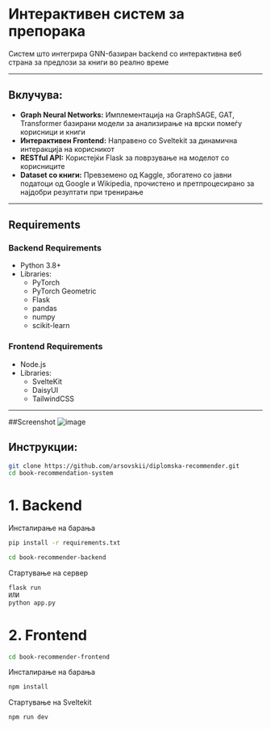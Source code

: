 # Интерактивен систем за препорака
Систем што интегрира GNN-базиран backend со интерактивна веб страна за предлози за книги во реално време

---

## Вклучува:
- **Graph Neural Networks:** Имплементација на GraphSAGE, GAT, Transformer базирани модели за анализирање на врски помеѓу корисници и книги
- **Интерактивен Frontend:** Направено со Sveltekit за динамична интеракција на корисникот
- **RESTful API:** Користејќи Flask за поврзување на моделот со корисниците
- **Dataset со книги:** Превземено од Kaggle, збогатено со јавни податоци од Google и Wikipedia, прочистено и претпроцесирано за најдобри резултати при тренирање

---

## Requirements

### Backend Requirements
- Python 3.8+
- Libraries:
  - PyTorch 
  - PyTorch Geometric
  - Flask
  - pandas
  - numpy
  - scikit-learn

### Frontend Requirements
- Node.js
- Libraries:
  - SvelteKit
  - DaisyUI
  - TailwindCSS

---
##Screenshot
![image](https://github.com/user-attachments/assets/4e92702e-abfd-4bb4-a925-154cd4071177)


## Инструкции:
```bash
git clone https://github.com/arsovskii/diplomska-recommender.git
cd book-recommendation-system
```
# 1. Backend
Инсталирање на барања

```bash
pip install -r requirements.txt
```

```bash
cd book-recommender-backend
```

Стартување на сервер
```bash
flask run
ИЛИ
python app.py
```

# 2.  Frontend
```bash
cd book-recommender-frontend
```
Инсталирање на барања
```bash
npm install
```
Стартување на Sveltekit
```bash
npm run dev
```
